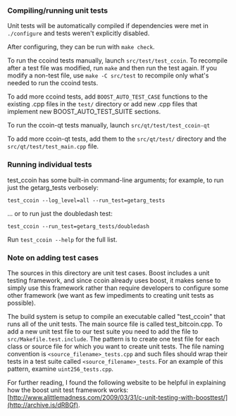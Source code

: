 ### Compiling/running unit tests

Unit tests will be automatically compiled if dependencies were met in `./configure`
and tests weren't explicitly disabled.

After configuring, they can be run with `make check`.

To run the ccoind tests manually, launch `src/test/test_ccoin`. To recompile
after a test file was modified, run `make` and then run the test again. If you
modify a non-test file, use `make -C src/test` to recompile only what's needed
to run the ccoind tests.

To add more ccoind tests, add `BOOST_AUTO_TEST_CASE` functions to the existing
.cpp files in the `test/` directory or add new .cpp files that
implement new BOOST_AUTO_TEST_SUITE sections.

To run the ccoin-qt tests manually, launch `src/qt/test/test_ccoin-qt`

To add more ccoin-qt tests, add them to the `src/qt/test/` directory and
the `src/qt/test/test_main.cpp` file.

### Running individual tests

test_ccoin has some built-in command-line arguments; for
example, to run just the getarg_tests verbosely:

    test_ccoin --log_level=all --run_test=getarg_tests

... or to run just the doubledash test:

    test_ccoin --run_test=getarg_tests/doubledash

Run `test_ccoin --help` for the full list.

### Note on adding test cases

The sources in this directory are unit test cases.  Boost includes a
unit testing framework, and since ccoin already uses boost, it makes
sense to simply use this framework rather than require developers to
configure some other framework (we want as few impediments to creating
unit tests as possible).

The build system is setup to compile an executable called "test_ccoin"
that runs all of the unit tests.  The main source file is called
test_bitcoin.cpp. To add a new unit test file to our test suite you need
to add the file to `src/Makefile.test.include`. The pattern is to create
one test file for each class or source file for which you want to create
unit tests.  The file naming convention is `<source_filename>_tests.cpp`
and such files should wrap their tests in a test suite
called `<source_filename>_tests`. For an example of this pattern,
examine `uint256_tests.cpp`.

For further reading, I found the following website to be helpful in
explaining how the boost unit test framework works:
[http://www.alittlemadness.com/2009/03/31/c-unit-testing-with-boosttest/](http://archive.is/dRBGf).
